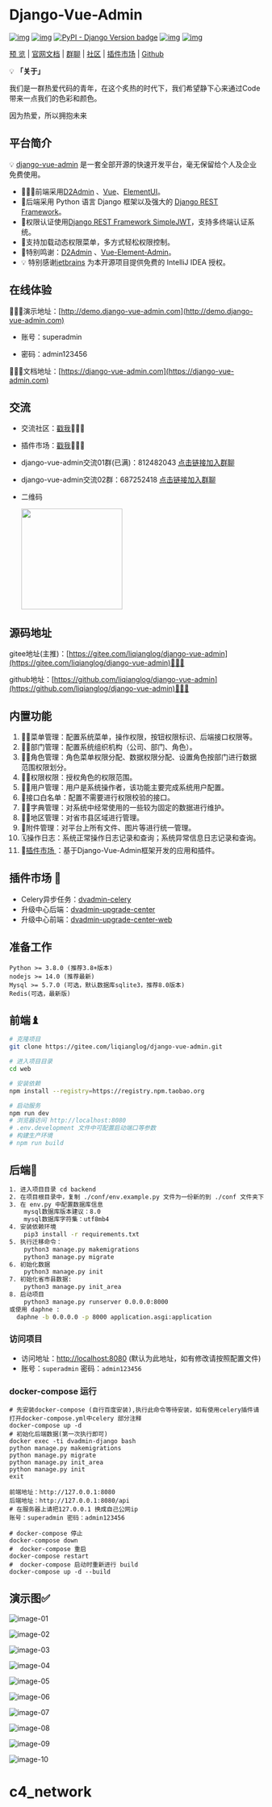 # Django-Vue-Admin

[![img](https://img.shields.io/badge/license-MIT-blue.svg)](https://gitee.com/liqianglog/django-vue-admin/blob/master/LICENSE)  [![img](https://img.shields.io/badge/python-%3E=3.7.x-green.svg)](https://python.org/)  [![PyPI - Django Version badge](https://img.shields.io/badge/django%20versions-3.2-blue)](https://docs.djangoproject.com/zh-hans/3.2/) [![img](https://img.shields.io/badge/node-%3E%3D%2012.0.0-brightgreen)](https://nodejs.org/zh-cn/) [![img](https://gitee.com/liqianglog/django-vue-admin/badge/star.svg?theme=dark)](https://gitee.com/liqianglog/django-vue-admin)

[预 览](https://demo.django-vue-admin.com) | [官网文档](https://www.django-vue-admin.com) | [群聊](https://qm.qq.com/cgi-bin/qm/qr?k=fOdnHhC8DJlRHGYSnyhoB8P5rgogA6Vs&jump_from=webapi) | [社区](https://bbs.django-vue-admin.com) | [插件市场](https://bbs.django-vue-admin.com/plugMarket.html) | [Github](https://github.com/liqianglog/django-vue-admin) 



💡 **「关于」**

我们是一群热爱代码的青年，在这个炙热的时代下，我们希望静下心来通过Code带来一点我们的色彩和颜色。

因为热爱，所以拥抱未来

## 平台简介

💡 [django-vue-admin](https://gitee.com/dvadmin/django-vue-admin) 是一套全部开源的快速开发平台，毫无保留给个人及企业免费使用。



* 🧑‍🤝‍🧑前端采用[D2Admin](https://github.com/d2-projects/d2-admin) 、[Vue](https://cn.vuejs.org/)、[ElementUI](https://element.eleme.cn/)。
* 👭后端采用 Python 语言 Django 框架以及强大的 [Django REST Framework](https://pypi.org/project/djangorestframework)。
* 👫权限认证使用[Django REST Framework SimpleJWT](https://pypi.org/project/djangorestframework-simplejwt)，支持多终端认证系统。
* 👬支持加载动态权限菜单，多方式轻松权限控制。
* 💏特别鸣谢：[D2Admin](https://github.com/d2-projects/d2-admin) 、[Vue-Element-Admin](https://github.com/PanJiaChen/vue-element-admin)。
* 💡 特别感谢[jetbrains](https://www.jetbrains.com/) 为本开源项目提供免费的 IntelliJ IDEA 授权。



## 在线体验

👩‍👧‍👦演示地址：[http://demo.django-vue-admin.com](http://demo.django-vue-admin.com) 

- 账号：superadmin 

- 密码：admin123456

👩‍👦‍👦文档地址：[https://django-vue-admin.com](https://django-vue-admin.com)



## 交流

- 交流社区：[戳我](https://bbs.django-vue-admin.com)👩‍👦‍👦

- 插件市场：[戳我](https://bbs.django-vue-admin.com/plugMarket.html)👩‍👦‍👦

-  django-vue-admin交流01群(已满)：812482043 [点击链接加入群聊](https://qm.qq.com/cgi-bin/qm/qr?k=aJVwjDvH-Es4MPJQuoO32N0SucK22TE5&jump_from=webapi)
-  django-vue-admin交流02群：687252418  [点击链接加入群聊](https://qm.qq.com/cgi-bin/qm/qr?k=4jJN4IjWGfxJ8YJXbb_gTsuWjR34WLdc&jump_from=webapi)

- 二维码

  <img src='https://images.gitee.com/uploads/images/2022/0530/233203_5fb11883_5074988.jpeg' width='200'>

## 源码地址

gitee地址(主推)：[https://gitee.com/liqianglog/django-vue-admin](https://gitee.com/liqianglog/django-vue-admin)👩‍👦‍👦

github地址：[https://github.com/liqianglog/django-vue-admin](https://github.com/liqianglog/django-vue-admin)👩‍👦‍👦



## 内置功能

1.  👨‍⚕️菜单管理：配置系统菜单，操作权限，按钮权限标识、后端接口权限等。
2.  🧑‍⚕️部门管理：配置系统组织机构（公司、部门、角色）。
3.  👩‍⚕️角色管理：角色菜单权限分配、数据权限分配、设置角色按部门进行数据范围权限划分。
4.  🧑‍🎓权限权限：授权角色的权限范围。
5.  👨‍🎓用户管理：用户是系统操作者，该功能主要完成系统用户配置。
6.  👬接口白名单：配置不需要进行权限校验的接口。
7.  🧑‍🔧字典管理：对系统中经常使用的一些较为固定的数据进行维护。
8.  🧑‍🔧地区管理：对省市县区域进行管理。
9.  📁附件管理：对平台上所有文件、图片等进行统一管理。
10.  🗓️操作日志：系统正常操作日志记录和查询；系统异常信息日志记录和查询。
11.  🔌[插件市场 ](https://bbs.django-vue-admin.com/plugMarket.html)：基于Django-Vue-Admin框架开发的应用和插件。

##  插件市场 🔌

- Celery异步任务：[dvadmin-celery](https://gitee.com/huge-dream/dvadmin-celery)
- 升级中心后端：[dvadmin-upgrade-center](https://gitee.com/huge-dream/dvadmin-upgrade-center)
- 升级中心前端：[dvadmin-upgrade-center-web](https://gitee.com/huge-dream/dvadmin-upgrade-center-web)

## 准备工作
~~~
Python >= 3.8.0 (推荐3.8+版本)
nodejs >= 14.0 (推荐最新)
Mysql >= 5.7.0 (可选，默认数据库sqlite3，推荐8.0版本)
Redis(可选，最新版)
~~~

## 前端♝

```bash
# 克隆项目
git clone https://gitee.com/liqianglog/django-vue-admin.git

# 进入项目目录
cd web

# 安装依赖
npm install --registry=https://registry.npm.taobao.org

# 启动服务
npm run dev
# 浏览器访问 http://localhost:8080
# .env.development 文件中可配置启动端口等参数
# 构建生产环境
# npm run build
```



## 后端💈

~~~bash
1. 进入项目目录 cd backend
2. 在项目根目录中，复制 ./conf/env.example.py 文件为一份新的到 ./conf 文件夹下，并重命名为 env.py
3. 在 env.py 中配置数据库信息
	mysql数据库版本建议：8.0
	mysql数据库字符集：utf8mb4
4. 安装依赖环境
	pip3 install -r requirements.txt
5. 执行迁移命令：
	python3 manage.py makemigrations
	python3 manage.py migrate
6. 初始化数据
	python3 manage.py init
7. 初始化省市县数据:
	python3 manage.py init_area
8. 启动项目
	python3 manage.py runserver 0.0.0.0:8000
或使用 daphne :
  daphne -b 0.0.0.0 -p 8000 application.asgi:application
~~~

### 访问项目

- 访问地址：[http://localhost:8080](http://localhost:8080) (默认为此地址，如有修改请按照配置文件)
- 账号：`superadmin` 密码：`admin123456`





### docker-compose 运行

~~~shell
# 先安装docker-compose (自行百度安装),执行此命令等待安装，如有使用celery插件请打开docker-compose.yml中celery 部分注释
docker-compose up -d
# 初始化后端数据(第一次执行即可)
docker exec -ti dvadmin-django bash
python manage.py makemigrations 
python manage.py migrate
python manage.py init_area
python manage.py init
exit

前端地址：http://127.0.0.1:8080
后端地址：http://127.0.0.1:8080/api
# 在服务器上请把127.0.0.1 换成自己公网ip
账号：superadmin 密码：admin123456

# docker-compose 停止
docker-compose down
#  docker-compose 重启
docker-compose restart
#  docker-compose 启动时重新进行 build
docker-compose up -d --build
~~~



## 演示图✅

![image-01](https://images.gitee.com/uploads/images/2022/0530/234137_b58c8f98_5074988.png)

![image-02](https://images.gitee.com/uploads/images/2022/0530/234240_39834603_5074988.png)

![image-03](https://images.gitee.com/uploads/images/2022/0530/234339_35e728a0_5074988.png)

![image-04](https://images.gitee.com/uploads/images/2022/0530/234426_957036b0_5074988.png)

![image-05](https://images.gitee.com/uploads/images/2022/0530/234458_898be492_5074988.png)

![image-06](https://images.gitee.com/uploads/images/2022/0530/234521_35b40076_5074988.png)

![image-07](https://images.gitee.com/uploads/images/2022/0530/234615_c2325639_5074988.png)

![image-08](https://images.gitee.com/uploads/images/2022/0530/234639_1ed6cc93_5074988.png)

![image-09](https://images.gitee.com/uploads/images/2022/0530/234815_cea2c53f_5074988.png)

![image-10](https://images.gitee.com/uploads/images/2022/0530/234840_5f3e5f53_5074988.png)



# c4_network
